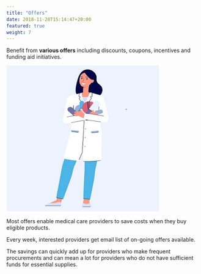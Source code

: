 ```yaml
---
title: "Offers"
date: 2018-11-28T15:14:47+20:00
featured: true
weight: 7
---
```


Benefit from **various offers** including discounts, coupons, incentives and funding aid initiatives. 

![Coupon lady](/images/illustrations/pharm-lady.jpg)

Most offers enable medical care providers to save costs when they buy eligible products.

Every week, interested providers get email list of on-going offers available. 

The savings can quickly add up for providers who make frequent procurements and can mean a lot for providers who do not have sufficient funds for essential supplies.

